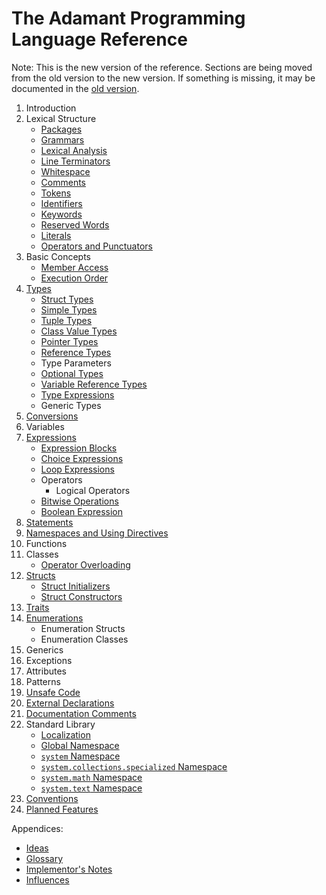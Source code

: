 # The Adamant Programming Language Reference

Note: This is the new version of the reference. Sections are being moved from the old version to the new version. If something is missing, it may be documented in the [old version](../old/book.md).

1. Introduction
2. Lexical Structure
    * [Packages](packages.md)
    * [Grammars](grammars.md)
    * [Lexical Analysis](lexical-analysis.md)
    * [Line Terminators](line-terminators.md)
    * [Whitespace](whitespace.md)
    * [Comments](comments.md)
    * [Tokens](tokens.md)
    * [Identifiers](identifiers.md)
    * [Keywords](keywords.md)
    * [Reserved Words](reserved-words.md)
    * [Literals](literals.md)
    * [Operators and Punctuators](operators-and-punctuators.md)
3. Basic Concepts
    * [Member Access](member-access.md)
    * [Execution Order](execution-order.md)
4. [Types](types.md)
    * [Struct Types](struct-types.md)
    * [Simple Types](simple-types.md)
    * [Tuple Types](tuple-types.md)
    * [Class Value Types](class-value-types.md)
    * [Pointer Types](pointer-types.md)
    * [Reference Types](reference-types.md)
    * Type Parameters
    * [Optional Types](optional-types.md)
    * [Variable Reference Types](ref-types.md)
    * [Type Expressions](type-expressions.md)
    * Generic Types
5. [Conversions](conversions.md)
6. Variables
7. [Expressions](expressions.md)
    * [Expression Blocks](expression-blocks.md)
    * [Choice Expressions](choice-expressions.md)
    * [Loop Expressions](loop-expressions.md)
    * Operators
      * Logical Operators
    * [Bitwise Operations](bitwise-operations.md)
    * [Boolean Expression](boolean-expression.md)
8. [Statements](statements.md)
9. [Namespaces and Using Directives](namespaces-and-usings.md)
10. Functions
11. Classes
    * [Operator Overloading](operator-overloading.md)
12. [Structs](structs.md)
    * [Struct Initializers](struct-initializers.md)
    * [Struct Constructors](struct-constructors.md)
13. [Traits](traits.md)
14. [Enumerations](enumerations.md)
    * Enumeration Structs
    * Enumeration Classes
15. Generics
16. Exceptions
17. Attributes
18. Patterns
19. [Unsafe Code](unsafe.md)
20. [External Declarations](external.md)
21. [Documentation Comments](documentation-comments.md)
22. Standard Library
    * [Localization](localization.md)
    * [Global Namespace](std-lib-global-namespace.md)
    * [`system` Namespace](system.md)
    * [`system.collections.specialized` Namespace](system.collections.specialized.md)
    * [`system.math` Namespace](system.math.md)
    * [`system.text` Namespace](system.text.md)
23. [Conventions](conventions.md)
24. [Planned Features](planned-features.md)

Appendices:

* [Ideas](ideas.md)
* [Glossary](glossary.md)
* [Implementor's Notes](implementors-notes.md)
* [Influences](influences.md)
